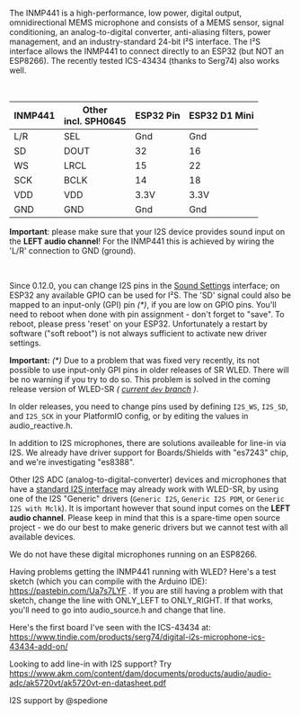 The INMP441 is a high-performance, low power, digital output, omnidirectional MEMS microphone and consists of a MEMS sensor, signal conditioning, an analog-to-digital converter, anti-aliasing filters, power management, and an industry-standard 24-bit I²S interface. The I²S interface allows the INMP441 to connect directly to an ESP32 (but NOT an ESP8266). The recently tested ICS-43434 (thanks to Serg74) also works well.

<br/>

| INMP441 | Other<br/>incl. SPH0645 | ESP32 Pin | ESP32 D1 Mini
| ---- | ---- | ---- | ----
| L/R | SEL | Gnd | Gnd
| SD | DOUT | 32 | 16
| WS | LRCL | 15 | 22
| SCK | BCLK | 14 | 18
| VDD | VDD | 3.3V | 3.3V
| GND | GND | Gnd | Gnd

**Important**: please make sure that your I2S device provides sound input on the **LEFT audio channel**! For the INMP441 this is achieved by wiring the 'L/R' connection to GND (ground).

<br/>

Since 0.12.0, you can change I2S pins in the [Sound Settings](https://github.com/atuline/WLED/wiki/Sound-Settings) interface; on ESP32 any available GPIO can be used for I²S. The 'SD' signal could also be mapped to an input-only (GPI) pin _(*)_, if you are low on GPIO pins. You'll need to reboot when done with pin assignment - don't forget to "save". To reboot, please press 'reset' on your ESP32. Unfortunately a restart by software ("soft reboot") is not always sufficient to activate new driver settings.

**Important:** _(*)_ Due to a problem that was fixed very recently, its not possible to use input-only GPI pins in older releases of SR WLED. There will be no warning if you try to do so. This problem is solved in the coming release version of WLED-SR _( [current `dev` branch](https://github.com/atuline/WLED/tree/dev) )_.


In older releases, you need to change pins used by defining `I2S_WS`, `I2S_SD`, and `I2S_SCK` in your PlatformIO config, or by editing the values in audio_reactive.h. 

In addition to I2S microphones, there are solutions availeable for line-in via I2S. We already have driver support for Boards/Shields with "es7243" chip, and we're investigating "es8388". 

Other I2S ADC (analog-to-digital-converter) devices and microphones that have a [standard I2S interface](https://en.m.wikipedia.org/wiki/I%C2%B2S) may already work with WLED-SR, by using one of the I2S "Generic" drivers (`Generic I2S`, `Generic I2S PDM`, or `Generic I2S with Mclk`). It is important however that sound input comes on the **LEFT audio channel**. Please keep in mind that this is a spare-time open source project - we do our best to make generic drivers but we cannot test with all available devices.

We do not have these digital microphones running on an ESP8266.

Having problems getting the INMP441 running with WLED? Here's a test sketch (which you can compile with the Arduino IDE): https://pastebin.com/Ua7s7LYF
. If you are still having a problem with that sketch, change the line with ONLY_LEFT to ONLY_RIGHT. If that works, you'll need to go into audio_source.h and change that line.

Here's the first board I've seen with the ICS-43434 at: https://www.tindie.com/products/serg74/digital-i2s-microphone-ics-43434-add-on/

Looking to add line-in with I2S support? Try https://www.akm.com/content/dam/documents/products/audio/audio-adc/ak5720vt/ak5720vt-en-datasheet.pdf

I2S support by @spedione